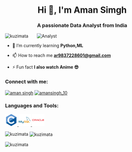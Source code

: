 <h1 align="center">Hi 👋, I'm Aman Simgh</h1>
<h3 align="center">A passionate Data Analyst from India</h3>
<img align="right" alt="Analyst" width="400" src="https://user-images.githubusercontent.com/55389276/140866485-8fb1c876-9a8f-4d6a-98dc-08c4981eaf70.gif">
<p align="left"> <img src="https://komarev.com/ghpvc/?username=kuzimata&label=Profile%20views&color=0e75b6&style=flat" alt="kuzimata" /> </p>

- 🌱 I’m currently learning **Python,ML**

- 📫 How to reach me **ar9837228601@gmail.com**

- ⚡ Fun fact **I also watch Anime 😎**

<h3 align="left">Connect with me:</h3>
<p align="left">
<a href="https://linkedin.com/in/aman singh" target="blank"><img align="center" src="https://raw.githubusercontent.com/rahuldkjain/github-profile-readme-generator/master/src/images/icons/Social/linked-in-alt.svg" alt="aman singh" height="30" width="40" /></a>
<a href="https://instagram.com/amansingh_10" target="blank"><img align="center" src="https://raw.githubusercontent.com/rahuldkjain/github-profile-readme-generator/master/src/images/icons/Social/instagram.svg" alt="amansingh_10" height="30" width="40" /></a>
</p>

<h3 align="left">Languages and Tools:</h3>
<p align="left"> <a href="https://www.cprogramming.com/" target="_blank" rel="noreferrer"> <img src="https://raw.githubusercontent.com/devicons/devicon/master/icons/c/c-original.svg" alt="c" width="40" height="40"/> </a> <a href="https://www.mysql.com/" target="_blank" rel="noreferrer"> <img src="https://raw.githubusercontent.com/devicons/devicon/master/icons/mysql/mysql-original-wordmark.svg" alt="mysql" width="40" height="40"/> </a> <a href="https://www.oracle.com/" target="_blank" rel="noreferrer"> <img src="https://raw.githubusercontent.com/devicons/devicon/master/icons/oracle/oracle-original.svg" alt="oracle" width="40" height="40"/> </a> </p>

<p><img align="left" src="https://github-readme-stats.vercel.app/api/top-langs?username=kuzimata&show_icons=true&locale=en&layout=compact" alt="kuzimata" /></p>

<p>&nbsp;<img align="center" src="https://github-readme-stats.vercel.app/api?username=kuzimata&show_icons=true&locale=en" alt="kuzimata" /></p>

<p><img align="center" src="https://github-readme-streak-stats.herokuapp.com/?user=kuzimata&" alt="kuzimata" /></p>
